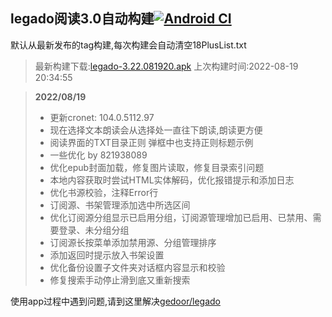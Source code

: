 ## legado阅读3.0自动构建[![Android CI](https://github.com/10bits/gedoor-Build/workflows/Android%20CI/badge.svg)](https://github.com/10bits/gedoor-Build/actions)

默认从最新发布的tag构建,每次构建会自动清空18PlusList.txt

> 最新构建下载:[legado-3.22.081920.apk](https://github.com/nsv2051/gedoor-Build/releases/download/legado-3.22.081920/legado-3.22.081920.apk) 上次构建时间:2022-08-19 20:34:55
<!--start-->
> **2022/08/19**
> 
> * 更新cronet: 104.0.5112.97
> * 现在选择文本朗读会从选择处一直往下朗读,朗读更方便
> * 阅读界面的TXT目录正则 弹框中也支持正则标题示例
> * 一些优化 by 821938089
> * 优化epub封面加载，修复图片读取，修复目录索引问题
> * 本地内容获取时尝试HTML实体解码，优化报错提示和添加日志
> * 优化书源校验，注释Error行
> * 订阅源、书架管理添加选中所选区间
> * 优化订阅源分组显示已启用分组，订阅源管理增加已启用、已禁用、需要登录、未分组分组
> * 订阅源长按菜单添加禁用源、分组管理排序
> * 添加返回时提示放入书架设置
> * 优化备份设置子文件夹对话框内容显示和校验
> * 修复搜索手动停止滑到底又重新搜索
> 
<!--end-->
  
使用app过程中遇到问题,请到这里解决[gedoor/legado](https://github.com/gedoor/legado/issues)

